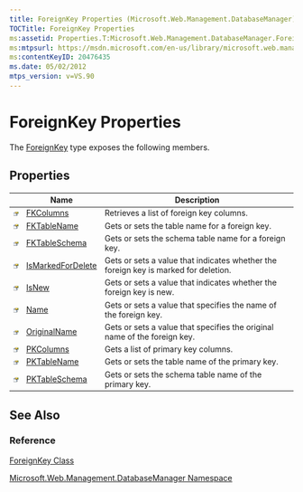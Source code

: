 ```yaml
---
title: ForeignKey Properties (Microsoft.Web.Management.DatabaseManager)
TOCTitle: ForeignKey Properties
ms:assetid: Properties.T:Microsoft.Web.Management.DatabaseManager.ForeignKey
ms:mtpsurl: https://msdn.microsoft.com/en-us/library/microsoft.web.management.databasemanager.foreignkey_properties(v=VS.90)
ms:contentKeyID: 20476435
ms.date: 05/02/2012
mtps_version: v=VS.90
---
```


# ForeignKey Properties

The [ForeignKey](foreignkey-class-microsoft-web-management-databasemanager.md) type exposes the following members.

## Properties

||Name|Description|
|--- |--- |--- |
|![Public property](images/Dd565931.pubproperty(en-us,VS.90).gif "Public property")|[FKColumns](foreignkey-fkcolumns-property-microsoft-web-management-databasemanager.md)|Retrieves a list of foreign key columns.|
|![Public property](images/Dd565931.pubproperty(en-us,VS.90).gif "Public property")|[FKTableName](foreignkey-fktablename-property-microsoft-web-management-databasemanager.md)|Gets or sets the table name for a foreign key.|
|![Public property](images/Dd565931.pubproperty(en-us,VS.90).gif "Public property")|[FKTableSchema](foreignkey-fktableschema-property-microsoft-web-management-databasemanager.md)|Gets or sets the schema table name for a foreign key.|
|![Public property](images/Dd565931.pubproperty(en-us,VS.90).gif "Public property")|[IsMarkedForDelete](foreignkey-ismarkedfordelete-property-microsoft-web-management-databasemanager.md)|Gets or sets a value that indicates whether the foreign key is marked for deletion.|
|![Public property](images/Dd565931.pubproperty(en-us,VS.90).gif "Public property")|[IsNew](foreignkey-isnew-property-microsoft-web-management-databasemanager.md)|Gets or sets a value that indicates whether the foreign key is new.|
|![Public property](images/Dd565931.pubproperty(en-us,VS.90).gif "Public property")|[Name](foreignkey-name-property-microsoft-web-management-databasemanager.md)|Gets or sets a value that specifies the name of the foreign key.|
|![Public property](images/Dd565931.pubproperty(en-us,VS.90).gif "Public property")|[OriginalName](foreignkey-originalname-property-microsoft-web-management-databasemanager.md)|Gets or sets a value that specifies the original name of the foreign key.|
|![Public property](images/Dd565931.pubproperty(en-us,VS.90).gif "Public property")|[PKColumns](foreignkey-pkcolumns-property-microsoft-web-management-databasemanager.md)|Gets a list of primary key columns.|
|![Public property](images/Dd565931.pubproperty(en-us,VS.90).gif "Public property")|[PKTableName](foreignkey-pktablename-property-microsoft-web-management-databasemanager.md)|Gets or sets the table name of the primary key.|
|![Public property](images/Dd565931.pubproperty(en-us,VS.90).gif "Public property")|[PKTableSchema](foreignkey-pktableschema-property-microsoft-web-management-databasemanager.md)|Gets or sets the schema table name of the primary key.|

## See Also

### Reference

[ForeignKey Class](foreignkey-class-microsoft-web-management-databasemanager.md)

[Microsoft.Web.Management.DatabaseManager Namespace](microsoft-web-management-databasemanager-namespace.md)

